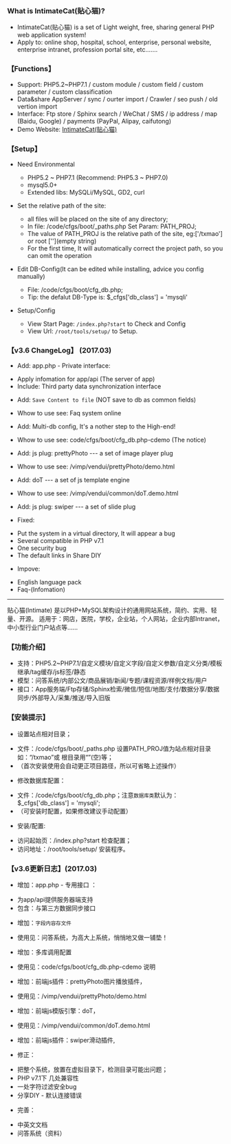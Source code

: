 


### What is IntimateCat(贴心猫)?

* IntimateCat(贴心猫) is a set of Light weight, free, sharing general PHP web application system!
* Apply to: online shop, hospital, school, enterprise, personal website, enterprise intranet, profession portal site, etc.......

### 【Functions】

* Support: PHP5.2~PHP7.1 / custom module / custom field / custom parameter / custom classification
* Data&share AppServer / sync / ourter import / Crawler / seo push / old vertion import
* Interface: Ftp store / Sphinx search / WeChat / SMS / ip address / map (Baidu, Google) / payments (PayPal, Alipay, caifutong)
* Demo Website: [IntimateCat(贴心猫)](http://txmao.txjia.com/)

### 【Setup】

* Need Environmental
  - PHP5.2 ~ PHP7.1 (Recommend: PHP5.3 ~ PHP7.0)
  - mysql5.0+
  - Extended libs: MySQLi/MySQL, GD2, curl

* Set the relative path of the site: 
  - all files will be placed on the site of any directory; 
  - In file: /code/cfgs/boot/_paths.php Set Param: PATH_PROJ; 
  - The value of PATH_PROJ is the relative path of the site, eg:['/txmao'] or root [''](empty string)
  - For the first time, It will automatically correct the project path, so you can omit the operation

* Edit DB-Config(It can be edited while installing, advice you config manually) 
  - File: /code/cfgs/boot/cfg_db.php; 
  - Tip: the defalut DB-Type is: $_cfgs['db_class'] = 'mysqli'

* Setup/Config 
  - View Start Page: `/index.php?start` to Check and Config
  - View Url: `/root/tools/setup/` to Setup.

### 【v3.6 ChangeLog】 (2017.03)

* Add: app.php - Private interface:
 - Apply infomation for app/api (The server of app)
 - Include: Third party data synchronization interface

* Add: `Save Content to file` (NOT save to db as common fields)
 - Whow to use see: Faq system online
* Add: Multi-db config, It's a nother step to the High-end!
 - Whow to use see: code/cfgs/boot/cfg_db.php-cdemo (The notice)
* Add: js plug: prettyPhoto --- a set of image player plug
 - Whow to use see: /vimp/vendui/prettyPhoto/demo.html
* Add: doT --- a set of js template engine
 - Whow to use see: /vimp/vendui/common/doT.demo.html
* Add: js plug: swiper --- a set of slide plug

* Fixed: 
 - Put the system in a virtual directory, It will appear a bug
 - Several compatible in PHP v7.1
 - One security bug
 - The default links in Share DIY

* Impove: 
 - English language pack
 - Faq-(Infomation)


--- --- --- --- --- --- --- --- --- 

贴心猫(Intimate) 是以PHP+MySQL架构设计的通用网站系统，简约、实用、轻量、开源。
适用于：网店，医院，学校，企业站，个人网站，企业内部Intranet，中小型行业门户站点等……

### 【功能介绍】

* 支持：PHP5.2~PHP7.1/自定义模块/自定义字段/自定义参数/自定义分类/模板继承/tag缓存/js标签/静态
* 模型：问答系统/内部公文/商品展销/新闻/专题/课程资源/样例文档/用户
* 接口：App服务端/Ftp存储/Sphinx检索/微信/短信/地图/支付/数据分享/数据同步/外部导入/采集/推送/导入旧版

### 【安装提示】

* 设置站点相对目录；

 - 文件：/code/cfgs/boot/_paths.php 设置PATH_PROJ值为站点相对目录如：“/txmao”或 根目录用“”(空)等；
 - （首次安装使用会自动更正项目路径，所以可省略上述操作）

* 修改数据库配置：

 - 文件：/code/cfgs/boot/cfg_db.php；注意`数据库类`默认为：$_cfgs['db_class'] = 'mysqli';
 - （可安装时配置，如果修改建议手动配置）

* 安装/配置:

 - 访问起始页：/index.php?start 检查配置；
 - 访问地址：/root/tools/setup/ 安装程序。


### 【v3.6更新日志】(2017.03)

* 增加：app.php - 专用接口 ：
 - 为app/api提供服务器端支持
 - 包含：与第三方数据同步接口

* 增加：`字段内容存文件`
 - 使用见：问答系统，为高大上系统，悄悄地又做一铺垫！
* 增加：多库调用配置
 - 使用见：code/cfgs/boot/cfg_db.php-cdemo 说明
* 增加：前端js插件：prettyPhoto图片播放插件，
 - 使用见：/vimp/vendui/prettyPhoto/demo.html
* 增加：前端js模版引擎：doT，
 - 使用见：/vimp/vendui/common/doT.demo.html
* 增加：前端js插件：swiper滑动插件, 

* 修正：
 - 把整个系统，放置在虚拟目录下，检测目录可能出问题；
 - PHP v7.1下 几处兼容性
 - 一处字符过滤安全bug
 - 分享DIY - 默认连接错误

* 完善：
 - 中英文文档
 - 问答系统（资料）
 
